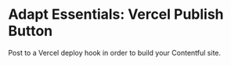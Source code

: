# Adapt Essentials: Vercel Publish Button

Post to a Vercel deploy hook in order to build your
Contentful site.
